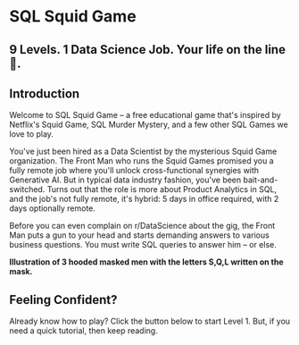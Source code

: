# SQL Squid Game
## 9 Levels. 1 Data Science Job. Your life on the line 🔫.

## Introduction
Welcome to SQL Squid Game – a free educational game that's inspired by Netflix's Squid Game, SQL Murder Mystery, and a few other SQL Games we love to play.

You've just been hired as a Data Scientist by the mysterious Squid Game organization. The Front Man who runs the Squid Games promised you a fully remote job where you'll unlock cross-functional synergies with Generative AI. But in typical data industry fashion, you've been bait-and-switched. Turns out that the role is more about Product Analytics in SQL, and the job's not fully remote, it's hybrid: 5 days in office required, with 2 days optionally remote.

Before you can even complain on r/DataScience about the gig, the Front Man puts a gun to your head and starts demanding answers to various business questions. You must write SQL queries to answer him – or else.

**Illustration of 3 hooded masked men with the letters S,Q,L written on the mask.**

## Feeling Confident?
Already know how to play? Click the button below to start Level 1. But, if you need a quick tutorial, then keep reading.
